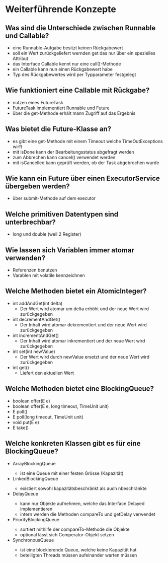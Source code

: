 # Weiterführende Konzepte

## Was sind die Unterschiede zwischen Runnable und Callable?
* eine Runnable-Aufgabe besitzt keinen Rückgabewert
* soll ein Wert zurückgeliefert wernden get das nur über ein spezielles Attribut
* das Interface Callable kennt nur eine call()-Methode
* ein Callable kann nun einen Rückgabewert habe
* Typ des Rückgabewertes wird per Typparameter festgelegt

## Wie funktioniert eine Callable mit Rückgabe?
* nutzen eines FutureTask
* FutureTask implementiert Runnable und Future
* über die get-Methode erhält mann Zugriff auf das Ergebnis

## Was bietet die Future-Klasse an?
* es gibt eine get-Methode mit einem Timeout welche TimeOutExceptions wirft
* mit isDone kann der Bearbeitungsstatus abgefragt werden
* zum Abbrechen kann cancel() verwendet werden
* mit isCancelled kann geprüft werden, ob der Task abgebrochen wurde

## Wie kann ein Future über einen ExecutorService übergeben werden?
* über submit-Methode auf dem executor

## Welche primitiven Datentypen sind unterbrechbar?
* long und double (weil 2 Register)

## Wie lassen sich Variablen immer atomar verwenden?
* Referenzen benutzen
* Varablen mit volatile kennzeichnen

## Welche Methoden bietet ein AtomicInteger?
* int addAndGet(int delta)
    * Der Wert wird atomar um delta erhöht und der neue Wert wird zurückgegeben
* int decrementAndGet()
    * Der Inhalt wird atomar dekrementiert und der neue Wert wird zurückgegeben
* int incrementAndGet()
    * Der Inhalt wird atomar inkrementiert und der neue Wert wird zurückgegeben
* int set(int newValue)
    * Der Wert wird durch newValue ersetzt und der neue Wert wird zurückgegeben
* int get()
    * Liefert den aktuellen Wert

## Welche Methoden bietet eine BlockingQueue?
* boolean offer(E e)
* boolean offer(E e, long timeout, TimeUnit unit)
* E poll()
* E poll(long timeout, TimeUnit unit)
* void put(E e)
* E take()

## Welche konkreten Klassen gibt es für eine BlockingQueue?
* ArrayBlockingQueue<E>
    * ist eine Queue mit einer festen Grösse (Kapazität)
* LinkedBlockingQueue<E>
    * existiert sowohl kapazitätsbeschränkt als auch nbeschränkte
* DelayQueue<E>
    * kann nur Objekte aufnehmen, welche das Interface Delayed implementieren
    * intern werden die Methoden compareTo und getDelay verwendet
* PriorityBlockingQueue<E>
    * sortiert mithilfe der compareTo-Methode die Objekte
    * optional lässt sich Comperator-Objekt setzen
* SynchronousQueue<E>
    * ist eine blockierende Queue, welche keine Kapazität hat
    * beteiligten Threads müssen aufeinander warten müssen


